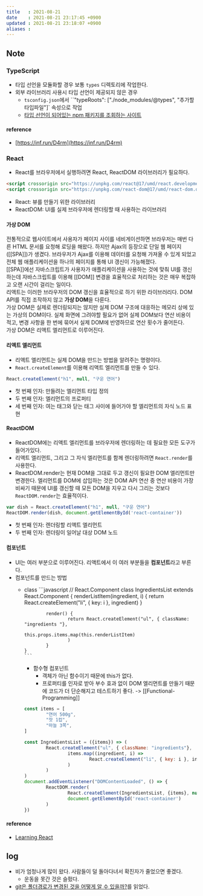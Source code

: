 ```yaml
---
title   : 2021-08-21
date    : 2021-08-21 23:17:45 +0900
updated : 2021-08-21 23:18:07 +0900
aliases : 
---  
```

## Note
### TypeScript
- 타입 선언을 모듈화할 경우 보통 `types` 디렉토리에 작업한다.
- 외부 라이브러리 사용시 타입 선언이 제공되지 않은 경우
	- `tsconfig.json`에서 ``"typeRoots": ["./node_modules/@types", "추가할 타입파일"]` 속성으로 작업
	- [타입 선언이 되어있는 npm 패키지를 조회하는 사이트](https://www.typescriptlang.org/dt/search)

#### reference
- [https://inf.run/D4rm](https://inf.run/D4rm)

### React
- React를 브라우저에서 실행하려면 React, ReactDOM 라이브러리가 필요하다.
```html
<script crossorigin src="https://unpkg.com/react@17/umd/react.development.js"></script>
<script crossorigin src="https://unpkg.com/react-dom@17/umd/react-dom.development.js"></script>
```
- React: 뷰를 만들기 위한 라이브러리
- ReactDOM: UI를 실제 브라우저에 렌더링할 때 사용하는 라이브러리

#### 가상 DOM
전통적으로 웹사이트에서 사용자가 페이지 사이를 네비게이션하면 브라우저는 매번 다른 HTML 문서를 요청해 로딩을 해왔다. 하지만 Ajax의 등장으로 단일 웹 페이지 ([[SPA]])가 생겼다. 브라우저가 Ajax를 이용해 데이터를 요청해 가져올 수 있게 되었고 전체 웹 애플리케이션을 하나의 페이지를 통해 UI 갱신이 가능해졌다.  
[[SPA]]에선 자바스크립트가 사용자가 애플리케이션을 사용하는 것에 맞춰 UI를 갱신하는데 자바스크립트를 이용해 [[DOM]] 변경을 효율적으로 처리하는 것은 매우 복잡하고 오랜 시간이 걸리는 일이다.  
리액트는 이러한 브라우저의 DOM 갱신을 효율적으로 하기 위한 라이브러리다. DOM API를 직접 조작하지 않고 **가상 DOM**을 다룬다.  
가상 DOM은 실제로 렌더링되지는 않지만 실제 DOM 구조에 대응하는 메모리 상에 있는 가상의 DOM이다. 실제 화면에 그려야할 필요가 없어 실제 DOM보다 연산 비용이 적고, 변경 사항을 한 번에 묶어서 실제 DOM에 반영하므로 연산 횟수가 줄어든다.  
가상 DOM은 리액트 엘리먼트로 이루어진다.

#### 리액트 엘리먼트
- 리액트 엘리먼트는 실제 DOM을 만드는 방법을 알려주는 명령이다.
- `React.createElement`를 이용해 리액트 엘리먼트를 만들 수 있다.

```javascript
React.createElement("h1", null, "구운 연어")
```
- 첫 번째 인자: 만들려는 엘리먼트 타입 정의
- 두 번째 인자: 엘리먼트의 프로퍼티
- 세 번째 인자: 여는 태그와 닫는 태그 사이에 들어가야 할 엘리먼트의 자식 노드 표현

#### ReactDOM
- ReactDOM에는 리액트 엘리먼트를 브라우저에 렌더링하는 데 필요한 모든 도구가 들어가있다.
- 리액트 엘리먼트, 그리고 그 자식 엘리먼트를 함께 렌더링하려면 `React.render`를 사용한다.
- ReactDOM.render는 현재 DOM을 그대로 두고 갱신이 필요한 DOM 엘리먼트만 변경한다. 엘리먼트를 DOM에 삽입하는 것은 DOM API 연산 중 연산 비용이 가장 비싸기 때문에 UI를 갱신할 때 모든 DOM을 지우고 다시 그리는 것보다 `ReactDOM.render`는 효율적이다.
```javascript
var dish = React.createElement("h1", null, "구운 연어")
ReactDOM.render(dish, document.getElementById('react-container'))
```
- 첫 번째 인자: 렌더링할 리액트 엘리먼트
- 두 번째 인자: 렌더링이 일어날 대상 DOM 노드

#### 컴포넌트
- UI는 여러 부분으로 이루어진다. 리액트에서 이 여러 부분들을 **컴포넌트**라고 부른다.
- 컴포넌트를 만드는 방법
  - class 
		```javascript
		// React.Component
		class IngredientsList extends React.Component {
				renderListItem(ingredient, i) {
						return React.createElement("li", { key: i }, ingredient)
				}

				render() {
						return React.createElement("ul", { className: "ingredients "},
								this.props.items.map(this.renderListItem)
						)
				}
		}
		```
		
	- 함수형 컴포넌트
		- 객체가 아닌 함수이기 때문에 this가 없다.
		- 프로퍼티를 인자로 받아 부수 효과 없이 DOM 엘리먼트를 만들기 때문에 코드가 더 단순해지고 테스트하기 좋다. -> [[Functional-Programming]]  
	```javascript
	const items = [
			"연어 500g",
			"잣 1컵",
			"마늘 3쪽",
	]

	const IngredientsList = ({items}) => (
			React.createElement("ul", { className: "ingredients"},
					items.map((ingredient, i) => 
							React.createElement("li", { key: i }, ingredient)
					)
			)
	)
	document.addEventListener("DOMContentLoaded", () => {
			ReactDOM.render(
					React.createElement(IngredientsList, {items}, null),
					document.getElementById('react-container')
			)
	})
	```

#### reference
- [Learning React](https://wormwlrm.github.io/2021/03/27/How-browsers-work.html)

## log 
- 비가 엄청나게 많이 왔다. 사람들이 덜 돌아다녀서 확진자가 줄었으면 좋겠다.
  - 운동을 못간 것은 슬펐다.
- [git은 폴더경로가 변경된 것을 어떻게 알 수 있을까?](https://tir.netlify.app/Dev/how-can-git-know-that-the-folder-path-has-changed)를 읽었다. 

